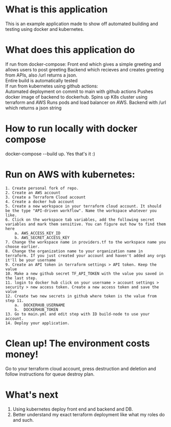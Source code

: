 # What is this application
This is an example application made to show off automated building and testing using docker and kubernetes. 
# What does this application do
If run from docker-compose: 
    Front end which gives a simple greeting and allows users to post greeting
    Backend which recieves and creates greeting from APIs, also /url returns a json.   
    Entire build is automatically tested<br/>
If run from kubernetes using github actions:    
    Automated deployment on commit to main with github actions
    Pushes docker image of backend to dockerhub. Spins up K8s cluster using terraform and AWS
    Runs pods and load balancer on AWS. 
    Backend with /url which returns a json string

# How to run locally with docker compose
docker-compose --build up. Yes that's it :)

# Run on AWS with kubernetes: 
    1. Create personal fork of repo.
    2. Create an AWS account
    3. Create a Terraform Cloud account
    4. Create a docker hub account
    5. Create a new workspace in your terraform cloud account. It should be the type "API-driven workflow". Name the workspace whatever you like. 
    6. Click on the workspace tab variables, add the following secret variables and mark them sensitive. You can figure out how to find them here
        a. AWS_ACCESS_KEY_ID 
        b. AWS_SECRET_ACCESS_KEY
    7. Change the workspace name in providers.tf to the workspace name you choose earlier. 
    8. Change the organization name to your organization name in terraform. If you just created your account and haven't added any orgs it'll be your username
    9. Create an API token in terraform settings > API token. Keep the value
    10. Make a new github secret TF_API_TOKEN with the value you saved in the last step. 
    11. login to docker hub click on your username > account settings > security > new access token. Create a new access token and save the value 
    12. Create two new secrets in github where token is the value from step 11. 
        a.  DOCKERHUB_USERNAME
        b.  DOCKERHUB_TOKEN
    13. Go to main.yml and edit step with ID build-node to use your account. 
    14. Deploy your application. 

# Clean up! The environment costs money!
Go to your terraform cloud account, press destruction and deletion and follow instructions for queue destroy plan. 

# What's next
1. Using kubernetes deploy front end and backend and DB.
2. Better understand my exact terraform deployment like what my roles do and such. 